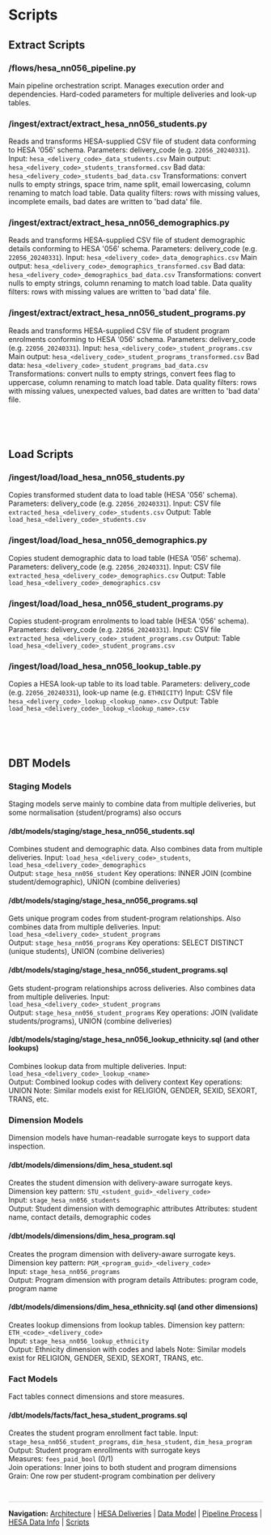 # Scripts
## Extract Scripts
### /flows/hesa_nn056_pipeline.py
Main pipeline orchestration script.
Manages execution order and dependencies.
Hard-coded parameters for multiple deliveries and look-up tables.

### /ingest/extract/extract_hesa_nn056_students.py
Reads and transforms HESA-supplied CSV file of student data conforming to HESA '056' schema.
Parameters: delivery_code (e.g. `22056_20240331`).
Input: `hesa_<delivery_code>_data_students.csv`
Main output: `hesa_<delivery_code>_students_transformed.csv`
Bad data: `hesa_<delivery_code>_students_bad_data.csv`
Transformations: convert nulls to empty strings, space trim, name split, email lowercasing, column renaming to match load table.
Data quality filters: rows with missing values, incomplete emails, bad dates are written to 'bad data' file.

### /ingest/extract/extract_hesa_nn056_demographics.py
Reads and transforms HESA-supplied CSV file of student demographic details conforming to HESA '056' schema.
Parameters: delivery_code (e.g. `22056_20240331`).
Input: `hesa_<delivery_code>_data_demographics.csv`
Main output: `hesa_<delivery_code>_demographics_transformed.csv`
Bad data: `hesa_<delivery_code>_demographics_bad_data.csv`
Transformations: convert nulls to empty strings, column renaming to match load table.
Data quality filters: rows with missing values are written to 'bad data' file.

### /ingest/extract/extract_hesa_nn056_student_programs.py
Reads and transforms HESA-supplied CSV file of student program enrolments conforming to HESA '056' schema.
Parameters: delivery_code (e.g. `22056_20240331`).
Input: `hesa_<delivery_code>_student_programs.csv`
Main output: `hesa_<delivery_code>_student_programs_transformed.csv`
Bad data: `hesa_<delivery_code>_student_programs_bad_data.csv`
Transformations: convert nulls to empty strings, convert fees flag to uppercase, column renaming to match load table.
Data quality filters: rows with missing values, unexpected values, bad dates are written to 'bad data' file.


<div style="margin: 2em 0; min-height: 30px;"></div>


## Load Scripts
### /ingest/load/load_hesa_nn056_students.py
Copies transformed student data to load table (HESA '056' schema).
Parameters: delivery_code (e.g. `22056_20240331`).
Input: CSV file `extracted_hesa_<delivery_code>_students.csv`
Output: Table `load_hesa_<delivery_code>_students.csv`

### /ingest/load/load_hesa_nn056_demographics.py
Copies student demographic data to load table (HESA '056' schema).
Parameters: delivery_code (e.g. `22056_20240331`).
Input: CSV file `extracted_hesa_<delivery_code>_demographics.csv`
Output: Table `load_hesa_<delivery_code>_demographics.csv`

### /ingest/load/load_hesa_nn056_student_programs.py
Copies student-program enrolments to load table (HESA '056' schema).
Parameters: delivery_code (e.g. `22056_20240331`).
Input: CSV file `extracted_hesa_<delivery_code>_student_programs.csv`
Output: Table `load_hesa_<delivery_code>_student_programs.csv`

### /ingest/load/load_hesa_nn056_lookup_table.py
Copies a HESA look-up table to its load table.
Parameters: delivery_code (e.g. `22056_20240331`), look-up name (e.g. `ETHNICITY`)
Input: CSV file `hesa_<delivery_code>_lookup_<lookup_name>.csv`
Output: Table `load_hesa_<delivery_code>_lookup_<lookup_name>.csv`


<div style="margin: 2em 0; min-height: 30px;"></div>


## DBT Models
### Staging Models
Staging models serve mainly to combine data from multiple deliveries, but some normalisation (student/programs) also occurs

#### /dbt/models/staging/stage_hesa_nn056_students.sql
Combines student and demographic data. Also combines data from multiple deliveries.
Input: `load_hesa_<delivery_code>_students`, `load_hesa_<delivery_code>_demographics`  
Output: `stage_hesa_nn056_student`
Key operations: INNER JOIN (combine student/demographic), UNION (combine deliveries)

#### /dbt/models/staging/stage_hesa_nn056_programs.sql
Gets unique program codes from student-program relationships. Also combines data from multiple deliveries.
Input: `load_hesa_<delivery_code>_student_programs`  
Output: `stage_hesa_nn056_programs`
Key operations: SELECT DISTINCT (unique students), UNION (combine deliveries)

#### /dbt/models/staging/stage_hesa_nn056_student_programs.sql
Gets student-program relationships across deliveries. Also combines data from multiple deliveries.
Input: `load_hesa_<delivery_code>_student_programs`  
Output: `stage_hesa_nn056_student_programs`
Key operations: JOIN (validate students/programs), UNION (combine deliveries)

#### /dbt/models/staging/stage_hesa_nn056_lookup_ethnicity.sql (and other lookups)
Combines lookup data from multiple deliveries.
Input: `load_hesa_<delivery_code>_lookup_<name>`  
Output: Combined lookup codes with delivery context
Key operations: UNION
Note: Similar models exist for RELIGION, GENDER, SEXID, SEXORT, TRANS, etc.


### Dimension Models
Dimension models have human-readable surrogate keys to support data inspection.

#### /dbt/models/dimensions/dim_hesa_student.sql
Creates the student dimension with delivery-aware surrogate keys.
Dimension key pattern: `STU_<student_guid>_<delivery_code>`  
Input: `stage_hesa_nn056_students`  
Output: Student dimension with demographic attributes
Attributes: student name, contact details, demographic codes

#### /dbt/models/dimensions/dim_hesa_program.sql
Creates the program dimension with delivery-aware surrogate keys.
Dimension key pattern: `PGM_<program_guid>_<delivery_code>`  
Input: `stage_hesa_nn056_programs`  
Output: Program dimension with program details
Attributes: program code, program name

#### /dbt/models/dimensions/dim_hesa_ethnicity.sql (and other dimensions)
Creates lookup dimensions from lookup tables.
Dimension key pattern: `ETH_<code>_<delivery_code>`  
Input: `stage_hesa_nn056_lookup_ethnicity`  
Output: Ethnicity dimension with codes and labels
Note: Similar models exist for RELIGION, GENDER, SEXID, SEXORT, TRANS, etc.

### Fact Models
Fact tables connect dimensions and store measures.

#### /dbt/models/facts/fact_hesa_student_programs.sql
Creates the student program enrollment fact table.
Input: `stage_hesa_nn056_student_programs`, `dim_hesa_student`, `dim_hesa_program`  
Output: Student program enrollments with surrogate keys  
Measures: `fees_paid_bool` (0/1)  
Join operations: Inner joins to both student and program dimensions  
Grain: One row per student-program combination per delivery




<div style="margin: 3em 0 1em 0; border-top: 1px solid #ccc; padding-top: 1em;">
  <strong>Navigation:</strong>
  <a href="architecture.md">Architecture</a> |
  <a href="data-deliveries.md">HESA Deliveries</a> |
  <a href="data-model.md">Data Model</a> |
  <a href="pipeline-process.md">Pipeline Process</a> |
  <a href="hesa-data-info.md">HESA Data Info</a> |
  <a href="scripts.md">Scripts</a>
</div>